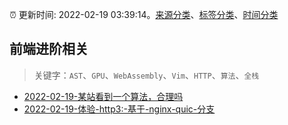 :alarm_clock: 更新时间: 2022-02-19 03:39:14。[来源分类](../README.md)、[标签分类](../TAGS.md)、[时间分类](../TIMELINE.md)

## 前端进阶相关


> 关键字：`AST`、`GPU`、`WebAssembly`、`Vim`、`HTTP`、`算法`、`全栈`



- [2022-02-19-某站看到一个算法，合理吗](https://www.v2ex.com/t/834960) 
- [2022-02-19-体验-http3:-基于-nginx-quic-分支](https://toutiao.io/k/ifzpvze) 